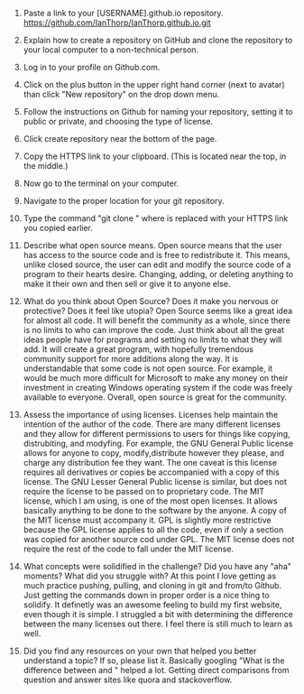 1. Paste a link to your [USERNAME].github.io repository.
  https://github.com/IanThorp/IanThorp.github.io.git

2. Explain how to create a repository on GitHub and clone the repository to your local computer to a non-technical person.
  1. Log in to your profile on Github.com.
  2. Click on the plus button in the upper right hand corner (next to avatar) than click  "New repository" on the drop down menu.
  3. Follow the instructions on Github for naming your repository, setting it to public or private, and choosing the type of license.
  4. Click create repository near the bottom of the page.
  5. Copy the HTTPS link to your clipboard. (This is located near the top, in the middle.)
  6. Now go to the terminal on your computer.
  7. Navigate to the proper location for your git repository.
  8. Type the command "git clone <link>" where <link> is replaced with your HTTPS link you copied earlier.

3. Describe what open source means.
  Open source means that the user has access to the source code and is free to redistribute it. This means, unlike closed source, the user can edit and modify the source code of a program to their hearts desire. Changing, adding, or deleting anything to make it their own and then sell or give it to anyone else.
4. What do you think about Open Source? Does it make you nervous or protective? Does it feel like utopia?
  Open Source seems like a great idea for almost all code. It will benefit the community as a whole, since there is no limits to who can improve the code. Just think about all the great ideas people have for programs and setting no limits to what they will add. It will create a great program, with hopefully tremendous community support for more additions along the way. It is understandable that some code is not open source. For example, it would be much more difficult for Microsoft to make any money on their investment in creating Windows operating system if the code was freely available to everyone. Overall, open source is great for the community.

5. Assess the importance of using licenses.
  Licenses help maintain the intention of the author of the code. There are many different licenses and they allow for different permissions to users for things like copying, distrubiting, and modyfing.
  For example, the GNU General Public license allows for anyone to copy, modify,distribute however they please, and charge any distribution fee they want. The one caveat is this license requires all derivatives or copies be accompanied with a copy of this license. The GNU Lesser General Public license is similar, but does not require the license to be passed on to proprietary code.
  The MIT license, which I am using, is one of the most open licenses.  It allows basically anything to be done to the software by the anyone. A copy of the MIT license must accompany it. GPL is slightly more restrictive because the GPL license applies to all the code, even if only a section was copied for another source cod under GPL.  The MIT license does not require the rest of the code to fall under the MIT license.

6. What concepts were solidified in the challenge? Did you have any "aha" moments? What did you struggle with?
  At this point I love getting as much practice pushing, pulling, and cloning in git and from/to Github. Just getting the commands down in proper order is a nice thing to solidify. It definetly was an awesome feeling to build my first website, even though it is simple.
  I struggled a bit with determining the difference between the many licenses out there. I feel there is still much to learn as well.

7. Did you find any resources on your own that helped you better understand a topic? If so, please list it.
  Basically googling "What is the difference between <license-1> and <license-2>" helped a lot. Getting direct comparisons from question and answer sites like quora and stackoverflow.